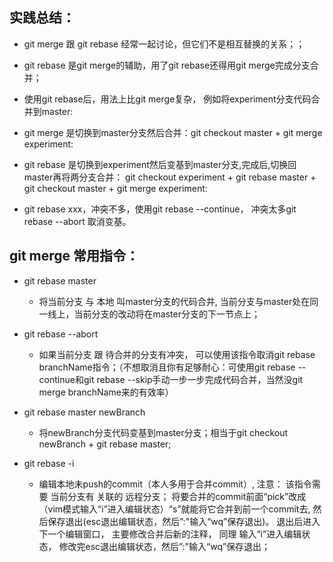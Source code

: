 ## 实践总结：
* git merge 跟 git rebase 经常一起讨论，但它们不是相互替换的关系；；

* git rebase 是git merge的辅助，用了git rebase还得用git merge完成分支合并；

* 使用git rebase后，用法上比git merge复杂， 例如将experiment分支代码合并到master:

* git merge 是切换到master分支然后合并：git checkout master + git merge experiment:

* git rebase 是切换到experiment然后变基到master分支,完成后,切换回master再将两分支合并： git checkout experiment + git rebase master + git checkout master + git merge experiment:

* git rebase xxx，冲突不多，使用git rebase --continue， 冲突太多git rebase --abort 取消变基。

## git merge 常用指令：
* git rebase master
  * 将当前分支 与 本地 叫master分支的代码合并, 当前分支与master处在同一线上，当前分支的改动将在master分支的下一节点上；

* git rebase --abort
  * 如果当前分支 跟 待合并的分支有冲突， 可以使用该指令取消git rebase branchName指令；（不想取消且你有足够耐心：可使用git rebase --continue和git rebase --skip手动一步一步完成代码合并，当然没git merge branchName来的有效率）

* git rebase master newBranch
  * 将newBranch分支代码变基到master分支；相当于git checkout newBranch + git rebase master;

* git rebase -i
  * 编辑本地未push的commit（本人多用于合并commit）, 注意： 该指令需要 当前分支有 关联的 远程分支；
  将要合并的commit前面“pick”改成（vim模式输入“i”进入编辑状态）“s”就能将它合并到前一个commit去, 然后保存退出(esc退出编辑状态，然后”:"输入“wq”保存退出)。
  退出后进入下一个编辑窗口， 主要修改合并后新的注释， 同理 输入“i”进入编辑状态， 修改完esc退出编辑状态，然后”:"输入“wq”保存退出；